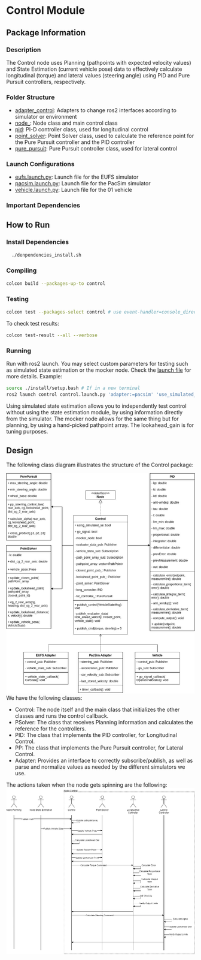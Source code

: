 # Control Module

## Package Information

### Description

The Control node uses Planning (pathpoints with expected velocity values) and State Estimation (current vehicle pose) data to effectively calculate longitudinal (torque) and lateral values (steering angle) using PID and Pure Pursuit controllers, respectively. 


### Folder Structure

- [adapter_control](./include/adapter_control/): Adapters to change ros2 interfaces according to simulator or environment
- [node_](./include/node_/): Node class and main control class
- [pid](./include/pid/): PI-D controller class, used for longitudinal control
- [point_solver](./include/point_solver/): Point Solver class, used to calculate the reference point for the Pure Pursuit controller and the PID controller
- [pure_pursuit](./include/pure_pursuit/): Pure Pursuit controller class, used for lateral control



### Launch Configurations

- [eufs.launch.py](./launch/eufs.launch.py): Launch file for the EUFS simulator
- [pacsim.launch.py](./launch/pacsim.launch.py): Launch file for the PacSim simulator
- [vehicle.launch.py](./launch/vehicle.launch.py): Launch file for the 01 vehicle


### Important Dependencies



## How to Run

### Install Dependencies

```sh
  ./denpendencies_install.sh
```

### Compiling

```sh
colcon build --packages-up-to control
```

### Testing

```sh
colcon test --packages-select control # use event-handler=console_direct+ for imediate output
```

To check test results:
```sh
colcon test-result --all --verbose
```
### Running

Run with ros2 launch. You may select custom parameters for testing such as simulated state estimation or the mocker node. Check the [launch file](./launch/control.launch.py) for more details. Example:

```sh
source ./install/setup.bash # If in a new terminal
ros2 launch control control.launch.py 'adapter:=pacsim' 'use_simulated_se:=true' 'mocker_node:=true'
```
Using simulated state estimation allows you to independently test control without using the state estimation module, by using information directly from the simulator. The mocker node allows for the same thing but for planning, by using a hand-picked pathpoint array. The lookahead_gain is for tuning purposes.

## Design
The following class diagram illustrates the structure of the Control package:

![Class Diagram](../../docs/assets/Control/controlClassDiagram.jpg)
We have the following classes:    
* Control: The node itself and the main class that initializes the other classes and runs the control callback.
* PSolver: The class that receives Planning information and calculates the reference for the controllers.
* PID: The class that implements the PID controller, for Longitudinal Control.
* PP: The class that implements the Pure Pursuit controller, for Lateral Control.
* Adapter: Provides an interface to correctly subscribe/publish, as well as parse and normalize values as needed by the different simulators we use.

The actions taken when the node gets spinning are the following:
![Sequence Diagram](../../docs/assets/Control/ControlSequenceDiagram.drawio.png)